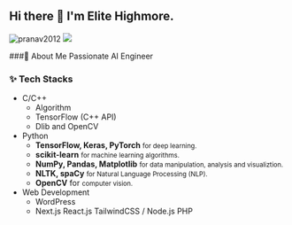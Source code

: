 ## Hi there 👋 I'm Elite Highmore.

<!--
**elitedev9283/elitedev9283** is a ✨ _special_ ✨ repository because its `README.md` (this file) appears on your GitHub profile.
<p align="left"> <img src="https://komarev.com/ghpvc/?username=pranav2012&label=Profile%20views&color=0e75b6&style=flat" alt="pranav2012" /> 
  <a href="https://github.com/pranav2012/"><img src="https://img.shields.io/github/followers/pranav2012.svg?label=Follow%20@pranav2012&style=social"/> </a>
</p>
Here are some ideas to get you started:

- 🔭 I’m currently working on ...
- 🌱 I’m currently learning ...
- 👯 I’m looking to collaborate on ...
- 🤔 I’m looking for help with ...
- 💬 Ask me about ...
- 📫 How to reach me: ...
- 😄 Pronouns: ...
- ⚡ Fun fact: ...
-->
<p align="left"> <img src="https://komarev.com/ghpvc/?username=elitedev9283&label=Profile%20views&color=0e75b6&style=flat" alt="pranav2012" /> 
  <a href="https://github.com/elitedev9283/"><img src="https://img.shields.io/github/followers/pranav2012.svg?label=Follow%20@elitedev9283&style=social"/> </a>
</p>
###🚀 About Me
Passionate AI Engineer

### ✨ Tech Stacks
- C/C++
  * Algorithm
  * TensorFlow (C++ API)
  * Dlib and OpenCV
- Python
  * **TensorFlow, Keras, PyTorch** <small>for deep learning.</small>
  * **scikit-learn** <small>for machine learning algorithms.</small>
  * **NumPy, Pandas, Matplotlib** <small>for data manipulation, analysis and visualiztion.</small>
  * **NLTK, spaCy** <small>for Natural Language Processing (NLP).</small>
  * **OpenCV** for <small>computer vision.</small>
- Web Development
  * WordPress
  * Next.js React.js TailwindCSS / Node.js PHP
